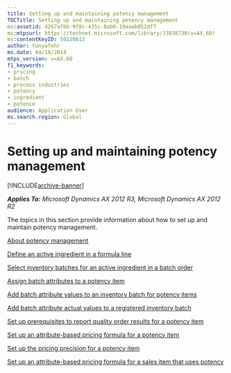 ```yaml
---
title: Setting up and maintaining potency management
TOCTitle: Setting up and maintaining potency management
ms:assetid: 4267afbb-9f8c-435c-8ab6-19aaab052df7
ms:mtpsurl: https://technet.microsoft.com/library/JJ838730(v=AX.60)
ms:contentKeyID: 50120613
author: tonyafehr
ms.date: 04/18/2014
mtps_version: v=AX.60
f1_keywords:
- pricing
- batch
- process industries
- potency
- ingredient
- potence
audience: Application User
ms.search.region: Global
---
```


# Setting up and maintaining potency management 


[!INCLUDE[archive-banner](includes/archive-banner.md)]


_**Applies To:** Microsoft Dynamics AX 2012 R3, Microsoft Dynamics AX 2012 R2_

The topics in this section provide information about how to set up and maintain potency management.

[About potency management](about-potency-management.md)

[Define an active ingredient in a formula line](define-an-active-ingredient-in-a-formula-line.md)

[Select inventory batches for an active ingredient in a batch order](select-inventory-batches-for-an-active-ingredient-in-a-batch-order.md)

[Assign batch attributes to a potency item](assign-batch-attributes-to-a-potency-item.md)

[Add batch attribute values to an inventory batch for potency items](add-batch-attribute-values-to-an-inventory-batch-for-potency-items.md)

[Add batch attribute actual values to a registered inventory batch](add-batch-attribute-actual-values-to-a-registered-inventory-batch.md)

[Set up prerequisites to report quality order results for a potency item](set-up-prerequisites-to-report-quality-order-results-for-a-potency-item.md)

[Set up an attribute-based pricing formula for a potency item](set-up-an-attribute-based-pricing-formula-for-a-potency-item.md)

[Set up the pricing precision for a potency item](set-up-the-pricing-precision-for-a-potency-item.md)

[Set up an attribute-based pricing formula for a sales item that uses potency](set-up-an-attribute-based-pricing-formula-for-a-sales-item-that-uses-potency.md)

  


